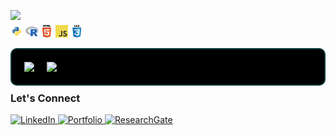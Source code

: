 <p style="margin-bottom: 5px;">
  <img src="https://readme-typing-svg.herokuapp.com?font=Fira+Code&size=14&pause=1000&color=00CFFF&center=false&vCenter=false&width=350&lines=Hi,+Welcome+here!" />
</p>

<!-- Dynamic Language Icons -->
<p style="margin-top: 5px;">
  <code><img height="20" alt="python" src="https://raw.githubusercontent.com/github/explore/80688e429a7d4ef2fca1e82350fe8e3517d3494d/topics/python/python.png"></code>
  <code><img height="20" alt="r" src="https://raw.githubusercontent.com/github/explore/80688e429a7d4ef2fca1e82350fe8e3517d3494d/topics/r/r.png"></code>
  <code><img height="20" alt="html" src="https://raw.githubusercontent.com/github/explore/80688e429a7d4ef2fca1e82350fe8e3517d3494d/topics/html/html.png"></code>
  <code><img height="20" alt="javascript" src="https://raw.githubusercontent.com/github/explore/80688e429a7d4ef2fca1e82350fe8e3517d3494d/topics/javascript/javascript.png"></code>
  <code><img height="20" alt="css" src="https://raw.githubusercontent.com/github/explore/80688e429a7d4ef2fca1e82350fe8e3517d3494d/topics/css/css.png"></code>
</p>

<!-- GitHub Stats Side by Side -->
<div style="display: flex; gap: 20px; background-color: #000000; padding: 20px; border-radius: 10px; border: 2px solid #003A3A;">
  <img src="https://github-readme-stats.vercel.app/api?username=ImamHasnat&show_icons=true&count_private=true&bg_color=000000&title_color=FF7F50&text_color=66B2B2&icon_color=87CEEB&border_color=003A3A" loading="lazy" />
  
  <img src="https://github-readme-stats.vercel.app/api/top-langs/?username=ImamHasnat&layout=compact&langs_count=10&bg_color=000000&title_color=FF7F50&text_color=66B2B2&icon_color=87CEEB&border_color=003A3A" style="display: flex; flex-wrap: nowrap;" loading="lazy" />
</div>


<h3 style="margin-top: 10px;">Let's Connect</h3>

<p>
  <a href="https://linkedin.com/in/yourprofile" target="_blank">
    <img src="https://img.shields.io/badge/LinkedIn-0077B5?style=flat&logo=linkedin&logoColor=white" alt="LinkedIn" />
  </a>
  <a href="https://imammam070.my.canva.site/1" target="_blank">
    <img src="https://img.shields.io/badge/Portfolio-FF5722?style=flat&logo=google-chrome&logoColor=white" alt="Portfolio" />
  </a>
  <a href="https://www.researchgate.net/profile/yourprofile" target="_blank">
    <img src="https://img.shields.io/badge/ResearchGate-00CC66?style=flat&logo=researchgate&logoColor=white" alt="ResearchGate" />
  </a>
</p>
